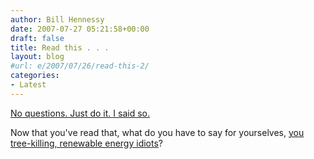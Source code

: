 ```yaml
---
author: Bill Hennessy
date: 2007-07-27 05:21:58+00:00
draft: false
title: Read this . . .
layout: blog
#url: e/2007/07/26/read-this-2/
categories:
- Latest
---
```


[No questions. Just do it. I said so.](https://www.sondrak.com/index.php/weblog/got_coal/)

Now that you've read that, what do you have to say for yourselves, [you tree-killing, renewable energy idiots](https://www.truthandprogress.com/frontPage.do)?


